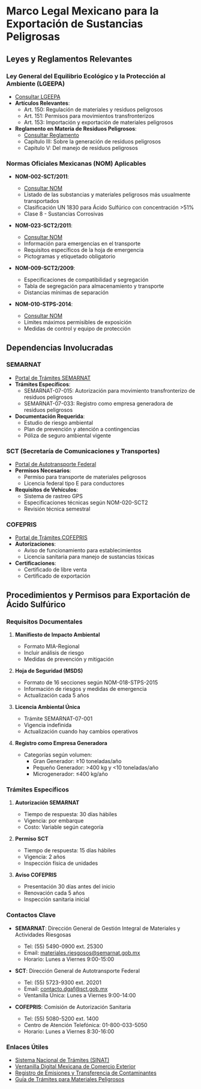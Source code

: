 # Marco Legal Mexicano para la Exportación de Sustancias Peligrosas

## Leyes y Reglamentos Relevantes

### Ley General del Equilibrio Ecológico y la Protección al Ambiente (LGEEPA)

- [Consultar LGEEPA](http://www.diputados.gob.mx/LeyesBiblio/pdf/148_210518.pdf)
- **Artículos Relevantes**:
  - Art. 150: Regulación de materiales y residuos peligrosos
  - Art. 151: Permisos para movimientos transfronterizos
  - Art. 153: Importación y exportación de materiales peligrosos
- **Reglamento en Materia de Residuos Peligrosos**:
  - [Consultar Reglamento](http://www.diputados.gob.mx/LeyesBiblio/regley/Reg_LGEEPA_MRP_311014.pdf)
  - Capítulo III: Sobre la generación de residuos peligrosos
  - Capítulo V: Del manejo de residuos peligrosos

### Normas Oficiales Mexicanas (NOM) Aplicables

- **NOM-002-SCT/2011**:

  - [Consultar NOM](http://www.dof.gob.mx/normasOficiales/4560/sct3/sct3.htm)
  - Listado de las substancias y materiales peligrosos más usualmente
    transportados
  - Clasificación UN 1830 para Ácido Sulfúrico con concentración >51%
  - Clase 8 - Sustancias Corrosivas

- **NOM-023-SCT2/2011**:

  - [Consultar NOM](http://www.sct.gob.mx/fileadmin/DireccionesGrales/DGAF/DGN/Normas/NOM-023-SCT2-2011.pdf)
  - Información para emergencias en el transporte
  - Requisitos específicos de la hoja de emergencia
  - Pictogramas y etiquetado obligatorio

- **NOM-009-SCT2/2009**:

  - Especificaciones de compatibilidad y segregación
  - Tabla de segregación para almacenamiento y transporte
  - Distancias mínimas de separación

- **NOM-010-STPS-2014**:
  - [Consultar NOM](http://asinom.stps.gob.mx:8145/upload/noms/Nom-010.pdf)
  - Límites máximos permisibles de exposición
  - Medidas de control y equipo de protección

## Dependencias Involucradas

### SEMARNAT

- [Portal de Trámites SEMARNAT](https://www.gob.mx/tramites/semarnat)
- **Trámites Específicos**:
  - SEMARNAT-07-015: Autorización para movimiento transfronterizo de residuos
    peligrosos
  - SEMARNAT-07-033: Registro como empresa generadora de residuos peligrosos
- **Documentación Requerida**:
  - Estudio de riesgo ambiental
  - Plan de prevención y atención a contingencias
  - Póliza de seguro ambiental vigente

### SCT (Secretaría de Comunicaciones y Transportes)

- [Portal de Autotransporte Federal](https://www.sct.gob.mx/transporte-y-medicina-preventiva/autotransporte-federal/)
- **Permisos Necesarios**:
  - Permiso para transporte de materiales peligrosos
  - Licencia federal tipo E para conductores
- **Requisitos de Vehículos**:
  - Sistema de rastreo GPS
  - Especificaciones técnicas según NOM-020-SCT2
  - Revisión técnica semestral

### COFEPRIS

- [Portal de Trámites COFEPRIS](https://www.gob.mx/cofepris/acciones-y-programas/tramites)
- **Autorizaciones**:
  - Aviso de funcionamiento para establecimientos
  - Licencia sanitaria para manejo de sustancias tóxicas
- **Certificaciones**:
  - Certificado de libre venta
  - Certificado de exportación

## Procedimientos y Permisos para Exportación de Ácido Sulfúrico

### Requisitos Documentales

1. **Manifiesto de Impacto Ambiental**

   - Formato MIA-Regional
   - Incluir análisis de riesgo
   - Medidas de prevención y mitigación

2. **Hoja de Seguridad (MSDS)**

   - Formato de 16 secciones según NOM-018-STPS-2015
   - Información de riesgos y medidas de emergencia
   - Actualización cada 5 años

3. **Licencia Ambiental Única**

   - Trámite SEMARNAT-07-001
   - Vigencia indefinida
   - Actualización cuando hay cambios operativos

4. **Registro como Empresa Generadora**
   - Categorías según volumen:
     - Gran Generador: ≥10 toneladas/año
     - Pequeño Generador: >400 kg y <10 toneladas/año
     - Microgenerador: ≤400 kg/año

### Trámites Específicos

1. **Autorización SEMARNAT**

   - Tiempo de respuesta: 30 días hábiles
   - Vigencia: por embarque
   - Costo: Variable según categoría

2. **Permiso SCT**

   - Tiempo de respuesta: 15 días hábiles
   - Vigencia: 2 años
   - Inspección física de unidades

3. **Aviso COFEPRIS**
   - Presentación 30 días antes del inicio
   - Renovación cada 5 años
   - Inspección sanitaria inicial

### Contactos Clave

- **SEMARNAT**: Dirección General de Gestión Integral de Materiales y
  Actividades Riesgosas

  - Tel: (55) 5490-0900 ext. 25300
  - Email:
    [materiales.riesgosos@semarnat.gob.mx](mailto:materiales.riesgosos@semarnat.gob.mx)
  - Horario: Lunes a Viernes 9:00-15:00

- **SCT**: Dirección General de Autotransporte Federal

  - Tel: (55) 5723-9300 ext. 20201
  - Email: [contacto.dgaf@sct.gob.mx](mailto:contacto.dgaf@sct.gob.mx)
  - Ventanilla Única: Lunes a Viernes 9:00-14:00

- **COFEPRIS**: Comisión de Autorización Sanitaria
  - Tel: (55) 5080-5200 ext. 1400
  - Centro de Atención Telefónica: 01-800-033-5050
  - Horario: Lunes a Viernes 8:30-16:00

### Enlaces Útiles

- [Sistema Nacional de Trámites (SINAT)](https://sistemas.semarnat.gob.mx/sinat/)
- [Ventanilla Digital Mexicana de Comercio Exterior](https://www.ventanillaunica.gob.mx/)
- [Registro de Emisiones y Transferencia de Contaminantes](https://apps1.semarnat.gob.mx:8443/retc/index.html)
- [Guía de Trámites para Materiales Peligrosos](https://www.gob.mx/semarnat/documentos/tramites-materiales-y-residuos-peligrosos)
